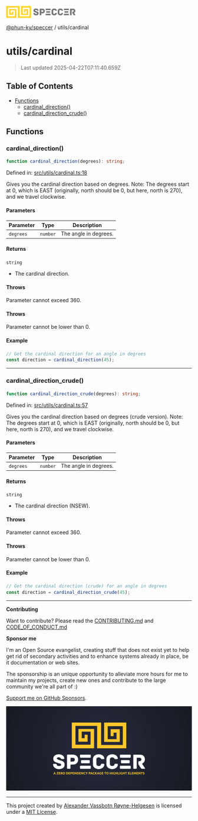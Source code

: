 <div>
  <img alt="SPECCER logo" src="https://raw.githubusercontent.com/phun-ky/speccer/main/public/logo-speccer-horizontal-colored-package.svg?raw=true" style="max-height:32px;" />
</div>

[@phun-ky/speccer](../README.md) / utils/cardinal

# utils/cardinal

> Last updated 2025-04-22T07:11:40.659Z

## Table of Contents

- [Functions](#functions)
  - [cardinal_direction()](#cardinal_direction)
  - [cardinal_direction_crude()](#cardinal_direction_crude)

## Functions

### cardinal_direction()

```ts
function cardinal_direction(degrees): string;
```

Defined in:
[src/utils/cardinal.ts:18](https://github.com/phun-ky/speccer/blob/main/src/utils/cardinal.ts#L18)

Gives you the cardinal direction based on degrees. Note: The degrees start at 0,
which is EAST (originally, north should be 0, but here, north is 270), and we
travel clockwise.

#### Parameters

| Parameter | Type     | Description           |
| --------- | -------- | --------------------- |
| `degrees` | `number` | The angle in degrees. |

#### Returns

`string`

- The cardinal direction.

#### Throws

Parameter cannot exceed 360.

#### Throws

Parameter cannot be lower than 0.

#### Example

```ts
// Get the cardinal direction for an angle in degrees
const direction = cardinal_direction(45);
```

---

### cardinal_direction_crude()

```ts
function cardinal_direction_crude(degrees): string;
```

Defined in:
[src/utils/cardinal.ts:57](https://github.com/phun-ky/speccer/blob/main/src/utils/cardinal.ts#L57)

Gives you the cardinal direction based on degrees (crude version). Note: The
degrees start at 0, which is EAST (originally, north should be 0, but here,
north is 270), and we travel clockwise.

#### Parameters

| Parameter | Type     | Description           |
| --------- | -------- | --------------------- |
| `degrees` | `number` | The angle in degrees. |

#### Returns

`string`

- The cardinal direction (NSEW).

#### Throws

Parameter cannot exceed 360.

#### Throws

Parameter cannot be lower than 0.

#### Example

```ts
// Get the cardinal direction (crude) for an angle in degrees
const direction = cardinal_direction_crude(45);
```

---

**Contributing**

Want to contribute? Please read the
[CONTRIBUTING.md](https://github.com/phun-ky/speccer/blob/main/CONTRIBUTING.md)
and
[CODE_OF_CONDUCT.md](https://github.com/phun-ky/speccer/blob/main/CODE_OF_CONDUCT.md)

**Sponsor me**

I'm an Open Source evangelist, creating stuff that does not exist yet to help
get rid of secondary activities and to enhance systems already in place, be it
documentation or web sites.

The sponsorship is an unique opportunity to alleviate more hours for me to
maintain my projects, create new ones and contribute to the large community
we're all part of :)

[Support me on GitHub Sponsors](https://github.com/sponsors/phun-ky).

![Speccer banner, with logo and slogan: A zero dependency package to annotate or highlight elements](https://github.com/phun-ky/speccer/blob/main/public/speccer-banner.png?raw=true)

---

This project created by [Alexander Vassbotn Røyne-Helgesen](http://phun-ky.net)
is licensed under a [MIT License](https://choosealicense.com/licenses/mit/).
